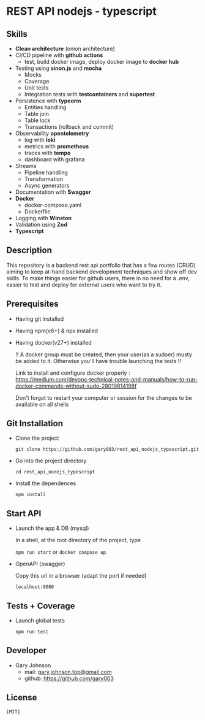 # REST API nodejs - typescript

## Skills

- **Clean architecture** (onion architecture)
- CI/CD pipeline with **github actions**
  - test, build docker image, deploy docker image to **docker hub**
- Testing using **sinon.js** and **mocha**
  - Mocks
  - Coverage
  - Unit tests
  - Integration tests with **testcontainers** and **supertest**
- Persistence with **typeorm**
  - Entities handling
  - Table join
  - Table lock
  - Transactions (rollback and commit)
- Observability **opentelemetry**
  - log with **loki**
  - metrics with **prometheus**
  - traces with **tempo**
  - dashboard with grafana
- Streams
  - Pipeline handling
  - Transformation
  - Async generators
- Documentation with **Swagger**
- **Docker**
  - docker-compose.yaml
  - Dockerfile
- Logging with **Winston**
- Validation using **Zod**
- **Typescript**

## Description

This repository is a backend rest api portfolio that has a few routes (CRUD) aiming to keep at-hand backend development techniques and show off dev skills.
To make things easier for github users, there in no need for a .env, easier to test and deploy for external users who want to try it.

## Prerequisites

- Having git installed

- Having npm(v6+) & npx installed

- Having docker(v27+) installed

  !! A docker group must be created, then your user(as a sudoer) musty be added to it.
  Otherwise you'll have trouble launching the tests !!

  Link to install and configure docker properly : https://medium.com/devops-technical-notes-and-manuals/how-to-run-docker-commands-without-sudo-28019814198f

  Don't forgot to restart your computer or session for the changes to be available on all shells

## Git Installation

- Clone the project

  `git clone https://github.com/gary003/rest_api_nodejs_typescript.git`

- Go into the project directory

  `cd rest_api_nodejs_typescript`

- Install the dependences

  `npm install`

## Start API

- Launch the app & DB (mysql)

  In a shell, at the root directory of the project, type

  `npm run start` or `docker compose up`

- OpenAPI (swagger)

  Copy this url in a browser (adapt the port if needed)

  `localhost:8080`

## Tests + Coverage

- Launch global tests

  `npm run test`

## Developer

- Gary Johnson
  - mail: gary.johnson.top@gmail.com
  - github: https://github.com/gary003

## License

    [MIT]
